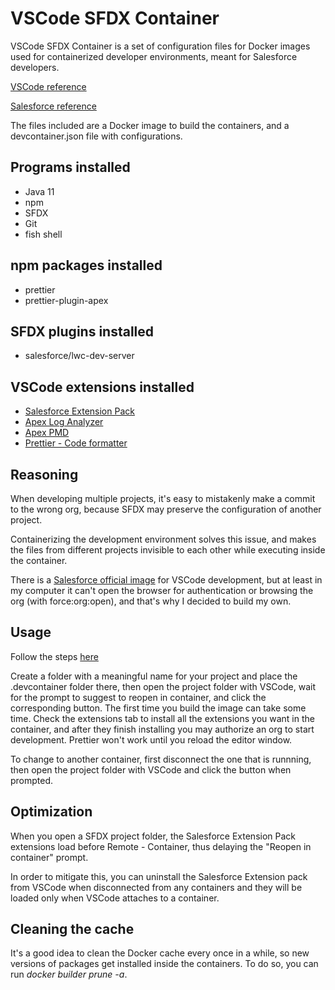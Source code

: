 # VSCode SFDX Container

VSCode SFDX Container is a set of configuration files for Docker images used for containerized developer environments, meant for Salesforce developers.

[VSCode reference](https://code.visualstudio.com/docs/remote/containers)

[Salesforce reference](https://developer.salesforce.com/tools/vscode/en/user-guide/remote-development/)

The files included are a Docker image to build the containers, and a devcontainer.json file with configurations.


## Programs installed

- Java 11
- npm
- SFDX
- Git
- fish shell

## npm packages installed

- prettier
- prettier-plugin-apex 

## SFDX plugins installed

- salesforce/lwc-dev-server

## VSCode extensions installed

- [Salesforce Extension Pack](https://marketplace.visualstudio.com/items?itemName=salesforce.salesforcedx-vscode)
- [Apex Log Analyzer](https://marketplace.visualstudio.com/items?itemName=financialforce.lana)
- [Apex PMD](https://marketplace.visualstudio.com/items?itemName=chuckjonas.apex-pmd)
- [Prettier - Code formatter](https://marketplace.visualstudio.com/items?itemName=esbenp.prettier-vscode)


## Reasoning
When developing multiple projects, it's easy to mistakenly make a commit to the wrong org, because SFDX may preserve the configuration of another project.

Containerizing the development environment solves this issue, and makes the files from different projects invisible to each other while executing inside the container.

There is a [Salesforce official image](https://hub.docker.com/r/salesforce/salesforcedx)  for VSCode development, but at least in my computer it can't open the browser for authentication or browsing the org (with force:org:open), and that's why I decided to build my own.

## Usage

Follow the steps [here](https://code.visualstudio.com/docs/remote/containers)

Create a folder with a meaningful name for your project and place the .devcontainer folder there, then open the project folder with VSCode, wait for the prompt to suggest to reopen in container, and click the corresponding button. The first time you build the image can take some time. Check the extensions tab to install all the extensions you want in the container, and after they finish installing you may authorize an org to start development. Prettier won't work until you reload the editor window.

To change to another container, first disconnect the one that is runnning, then open the project folder with VSCode and click the button when prompted.

## Optimization

When you open a SFDX project folder, the Salesforce Extension Pack extensions load before Remote - Container, thus delaying the "Reopen in container" prompt.

In order to mitigate this, you can uninstall the Salesforce Extension pack from VSCode when disconnected from any containers and they will be loaded only when VSCode attaches to a container.

## Cleaning the cache

It's a good idea to clean the Docker cache every once in a while, so new versions of packages get installed inside the containers. To do so, you can run *docker builder prune -a*.
